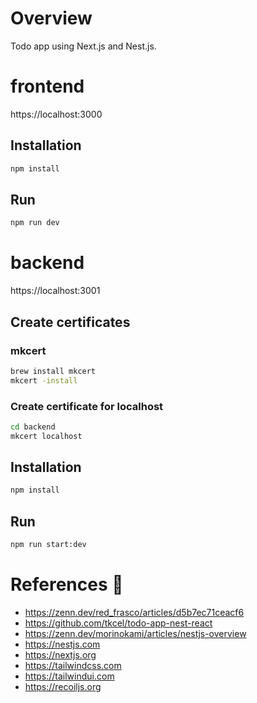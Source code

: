 # Overview

Todo app using Next.js and Nest.js.

# frontend

https://localhost:3000

## Installation

```bash
npm install
```

## Run

```bash
npm run dev
```

# backend

https://localhost:3001

## Create certificates

### mkcert

```bash
brew install mkcert
mkcert -install
```

### Create certificate for localhost

```bash
cd backend
mkcert localhost
```

## Installation

```bash
npm install
```

## Run

```bash
npm run start:dev
```

# References 🙏

- https://zenn.dev/red_frasco/articles/d5b7ec71ceacf6
- https://github.com/tkcel/todo-app-nest-react
- https://zenn.dev/morinokami/articles/nestjs-overview
- https://nestjs.com
- https://nextjs.org
- https://tailwindcss.com
- https://tailwindui.com
- https://recoiljs.org
